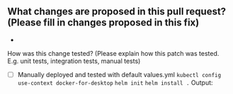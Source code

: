 What changes are proposed in this pull request?
(Please fill in changes proposed in this fix)
- 
- 

How was this change tested?
(Please explain how this patch was tested. E.g. unit tests, integration tests, manual tests)
- [ ] Manually deployed and tested with default values.yml
`kubectl config use-context docker-for-desktop`
`helm init`
`helm install .`
Output:
```

```